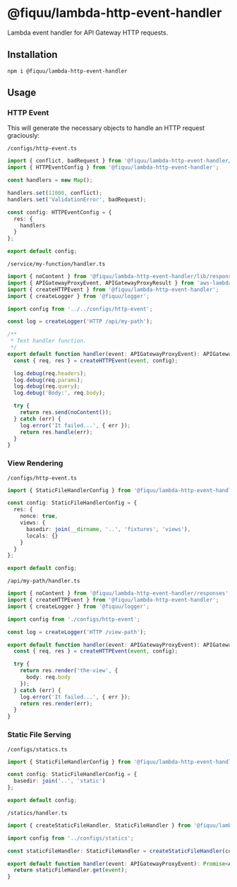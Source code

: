 # @fiquu/lambda-http-event-handler

Lambda event handler for API Gateway HTTP requests.

## Installation

```
npm i @fiquu/lambda-http-event-handler
```

## Usage

### HTTP Event

This will generate the necessary objects to handle an HTTP request graciously:

`/configs/http-event.ts`
```ts
import { conflict, badRequest } from '@fiquu/lambda-http-event-handler/lib/responses';
import { HTTPEventConfig } from '@fiquu/lambda-http-event-handler';

const handlers = new Map();

handlers.set(11000, conflict);
handlers.set('ValidationError', badRequest);

const config: HTTPEventConfig = {
  res: {
    handlers
  }
};

export default config;
```

`/service/my-function/handler.ts`
```ts
import { noContent } from '@fiquu/lambda-http-event-handler/lib/responses';
import { APIGatewayProxyEvent, APIGatewayProxyResult } from 'aws-lambda';
import { createHTTPEvent } from '@fiquu/lambda-http-event-handler';
import { createLogger } from '@fiquu/logger';

import config from '../../configs/http-event';

const log = createLogger('HTTP /api/my-path');

/**
 * Test handler function.
 */
export default function handler(event: APIGatewayProxyEvent): APIGatewayProxyResult {
  const { req, res } = createHTTPEvent(event, config);

  log.debug(req.headers);
  log.debug(req.params);
  log.debug(req.query);
  log.debug('Body:', req.body);

  try {
    return res.send(noContent());
  } catch (err) {
    log.error('It failed...', { err });
    return res.handle(err);
  }
}
```

### View Rendering

`/configs/http-event.ts`
```ts
import { StaticFileHandlerConfig } from '@fiquu/lambda-http-event-handler/statics';

const config: StaticFileHandlerConfig = {
  res: {
    nonce: true,
    views: {
      basedir: join(__dirname, '..', 'fixtures', 'views'),
      locals: {}
    }
  }
};

export default config;
```

`/api/my-path/handler.ts`
```ts
import { noContent } from '@fiquu/lambda-http-event-handler/responses';
import { createHTTPEvent } from '@fiquu/lambda-http-event-handler';
import { createLogger } from '@fiquu/logger';

import config from './configs/http-event';

const log = createLogger('HTTP /view-path');

export default function handler(event: APIGatewayProxyEvent): APIGatewayProxyResult {
  const { req, res } = createHTTPEvent(event, config);

  try {
    return res.render('the-view', {
      body: req.body
    });
  } catch (err) {
    log.error('It failed...', { err });
    return res.render(err);
  }
}
```

### Static File Serving

`/configs/statics.ts`
```ts
import { StaticFileHandlerConfig } from '@fiquu/lambda-http-event-handler/statics';

const config: StaticFileHandlerConfig = {
  basedir: join('..', 'static')
};

export default config;
```

`/statics/handler.ts`
```ts
import { createStaticFileHandler, StaticFileHandler } from '@fiquu/lambda-http-event-handler/statics';

import config from '../configs/statics';

const staticFileHandler: StaticFileHandler = createStaticFileHandler(config);

export default function handler(event: APIGatewayProxyEvent): Promise<APIGatewayProxyResult> {
  return staticFileHandler.get(event);
}
```
